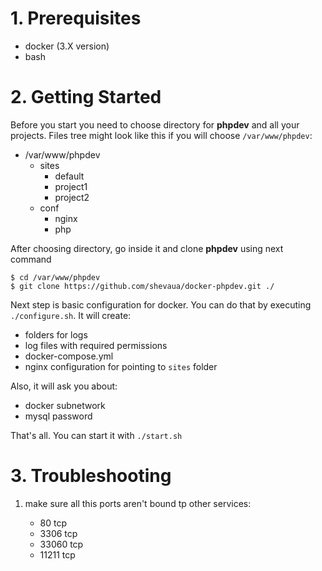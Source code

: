 # 1. Prerequisites

+ docker (3.X version)
+ bash

# 2. Getting Started

Before you start you need to choose directory for **phpdev** and all your projects. Files tree might look like this if you will choose `/var/www/phpdev`:

+ /var/www/phpdev
  + sites
    + default
    + project1
    + project2
  + conf
    + nginx
    + php

After choosing directory, go inside it and clone **phpdev** using next command

    $ cd /var/www/phpdev
    $ git clone https://github.com/shevaua/docker-phpdev.git ./ 

Next step is basic configuration for docker. You can do that by executing `./configure.sh`. It will create:

- folders for logs
- log files with required permissions
- docker-compose.yml
- nginx configuration for pointing to `sites` folder

Also, it will ask you about:

- docker subnetwork
- mysql password

That's all. You can start it with `./start.sh`

# 3. Troubleshooting

1. make sure all this ports aren't bound tp other services:

   + 80 tcp
   + 3306 tcp
   + 33060 tcp
   + 11211 tcp 
